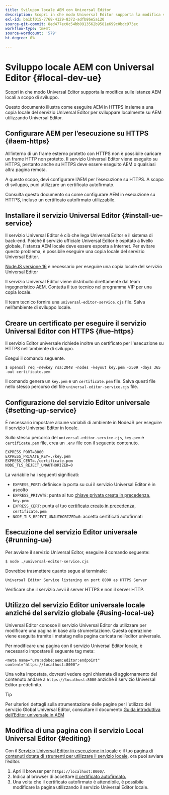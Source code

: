 ```yaml
---
title: Sviluppo locale AEM con Universal Editor
description: Scopri in che modo Universal Editor supporta la modifica sulle istanze AEM locali a scopo di sviluppo.
exl-id: ba1bf015-7768-4129-8372-adfb86e5a120
source-git-commit: 8ed477ec0c54bb0913562b9581e699c0bdc973ec
workflow-type: tm+mt
source-wordcount: '579'
ht-degree: 0%

---
```



# Sviluppo locale AEM con Universal Editor {#local-dev-ue}

Scopri in che modo Universal Editor supporta la modifica sulle istanze AEM locali a scopo di sviluppo.

Questo documento illustra come eseguire AEM in HTTPS insieme a una copia locale del servizio Universal Editor per sviluppare localmente su AEM utilizzando Universal Editor.

## Configurare AEM per l’esecuzione su HTTPS {#aem-https}

All’interno di un frame esterno protetto con HTTPS non è possibile caricare un frame HTTP non protetto. Il servizio Universal Editor viene eseguito su HTTPS, pertanto anche su HTTPS deve essere eseguito AEM o qualsiasi altra pagina remota.

A questo scopo, devi configurare l’AEM per l’esecuzione su HTTPS. A scopo di sviluppo, puoi utilizzare un certificato autofirmato.

Consulta questo documento su come configurare AEM in esecuzione su HTTPS, incluso un certificato autofirmato utilizzabile.

## Installare il servizio Universal Editor {#install-ue-service}

Il servizio Universal Editor è ciò che lega Universal Editor e il sistema di back-end. Poiché il servizio ufficiale Universal Editor è ospitato a livello globale, l&#39;istanza AEM locale deve essere esposta a Internet. Per evitare questo problema, è possibile eseguire una copia locale del servizio Universal Editor.

[NodeJS versione 16](https://nodejs.org/en/download/releases) è necessario per eseguire una copia locale del servizio Universal Editor

Il servizio Universal Editor viene distribuito direttamente dal team ingegneristico AEM. Contatta il tuo tecnico nel programma VIP per una copia locale.

Il team tecnico fornirà una `universal-editor-service.cjs` file. Salva nell’ambiente di sviluppo locale.

## Creare un certificato per eseguire il servizio Universal Editor con HTTPS {#ue-https}

Il servizio Editor universale richiede inoltre un certificato per l&#39;esecuzione su HTTPS nell&#39;ambiente di sviluppo.

Esegui il comando seguente.

```text
$ openssl req -newkey rsa:2048 -nodes -keyout key.pem -x509 -days 365 -out certificate.pem
```

Il comando genera un `key.pem` e un `certificate.pem` file. Salva questi file nello stesso percorso del file `universal-editor-service.cjs` file.

## Configurazione del servizio Editor universale {#setting-up-service}

È necessario impostare alcune variabili di ambiente in NodeJS per eseguire il servizio Universal Editor in locale.

Sullo stesso percorso del `universal-editor-service.cjs`, `key.pem` e `certificate.pem` file, crea un `.env` file con il seguente contenuto.

```text
EXPRESS_PORT=8000
EXPRESS_PRIVATE_KEY=./key.pem
EXPRESS_CERT=./certificate.pem
NODE_TLS_REJECT_UNAUTHORIZED=0
```

La variabile ha i seguenti significati:

* `EXPRESS_PORT`: definisce la porta su cui il servizio Universal Editor è in ascolto
* `EXPRESS_PRIVATE`: punta al tuo [chiave privata creata in precedenza,](#ue-https) `key.pem`
* `EXPRESS_CERT`: punta al tuo [certificato creato in precedenza,](#ue-https) `certificate.pem`
* `NODE_TLS_REJECT_UNAUTHORIZED=0`: accetta certificati autofirmati

## Esecuzione del servizio Editor universale {#running-ue}

Per avviare il servizio Universal Editor, eseguire il comando seguente:

```text
$ node ./universal-editor-service.cjs
```

Dovrebbe trasmettere quanto segue al terminale:

```text
Universal Editor Service listening on port 8000 as HTTPS Server
```

Verificare che il servizio avvii il server HTTPS e non il server HTTP.

## Utilizzo del servizio Editor universale locale anziché del servizio globale {#using-local-ue}

Universal Editor conosce il servizio Universal Editor da utilizzare per modificare una pagina in base alla strumentazione. Questa operazione viene eseguita tramite i metatag nella pagina caricata nell’editor universale.

Per modificare una pagina con il servizio Universal Editor locale, è necessario impostare il seguente tag meta:

```
<meta name="urn:adobe:aem:editor:endpoint" content="https://localhost:8000">
```

Una volta impostata, dovresti vedere ogni chiamata di aggiornamento del contenuto andare a `https://localhost:8000` anziché il servizio Universal Editor predefinito.

>[!TIP]
>
>Per ulteriori dettagli sulla strumentazione delle pagine per l&#39;utilizzo del servizio Global Universal Editor, consultare il documento [Guida introduttiva dell’Editor universale in AEM](/help/implementing/universal-editor/getting-started.md#instrument-page)

## Modifica di una pagina con il servizio Local Universal Editor {#editing}

Con il [Servizio Universal Editor in esecuzione in locale](#running-ue) e il tuo [pagina di contenuti dotata di strumenti per utilizzare il servizio locale,](#using-loca-ue) ora puoi avviare l’editor.

1. Apri il browser per `https://localhost:8000/`.
1. Indica al browser di accettare [il certificato autofirmato.](#ue-https)
1. Una volta che il certificato autofirmato è attendibile, è possibile modificare la pagina utilizzando il servizio Universal Editor locale.
